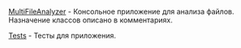 [MultiFileAnalyzer](./MultiFileAnalyzer/src/main/java/ru/mirea) - Консольное приложение для анализа файлов. Назначение классов описано в комментариях.

[Tests](./MultiFileAnalyzer/src/test/java/ru/mirea) - Тесты для приложения.